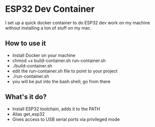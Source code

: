 # ESP32 Dev Container

I set up a quick docker container to do ESP32 dev work on my machine without installing a ton of stuff on my mac.

## How to use it

* Install Docker on your machine
* chmod +x build-container.sh run-container.sh
* ./build-container.sh
* edit the run-container.sh file to point to your project
* ./run-container.sh
* you will be put into the bash shell; go from there

## What's it do?

* Install ESP32 toolchain, adds it to the PATH
* Alias get_esp32
* Gives access to USB serial ports via privileged mode